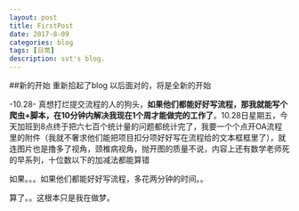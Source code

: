 ```yaml
---
layout: post
title: FirstPost
date: 2017-8-09
categories: blog
tags: [日常]
description: svt's blog.
---
```


##新的开始
重新拾起了blog
以后面对的，将是全新的开始



-10.28-
真想打烂提交流程的人的狗头，**如果他们都能好好写流程，那我就能写个爬虫+脚本，在10分钟内解决我现在1个周才能做完的工作了**。10.28日星期五，今天加班到8点终于把六七百个统计量的问题都统计完了，我要一个个点开OA流程里的附件（我就不奢求他们能把项目扣分项好好写在流程给的文本框框里了），就连图片也是撸多了视角，颈椎病视角，抛开图的质量不说，内容上还有数学老师死的早系列，十位数以下的加减法都能算错

如果。。。如果他们都能好好写流程，多花两分钟的时间。。

算了。。这根本只是我在做梦。
